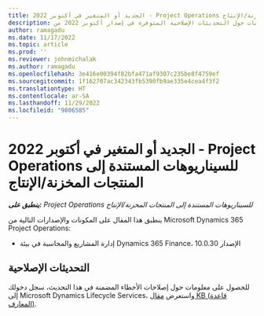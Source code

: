 ```yaml
---
title: الجديد أو المتغير في أكتوبر 2022 - Project Operations للسيناريوهات المستندة إلى المنتجات المخزنة/الإنتاج
description: يوفر هذا الموضوع معلومات حول التحديثات الإصلاحية المتوفرة في إصدار أكتوبر 2022 من Microsoft Dynamics 365 Project Operations للسيناريوهات المستندة إلى المنتجات المخزنة/الإنتاج.
author: ramagadu
ms.date: 11/17/2022
ms.topic: article
ms.prod: ''
ms.reviewer: johnmichalak
ms.author: ramagadu
ms.openlocfilehash: 3e416e00394f82bfa471af9307c235be8f4759ef
ms.sourcegitcommit: 1f162707ac342343fb5390fb9ae335e4cea4f3f2
ms.translationtype: HT
ms.contentlocale: ar-SA
ms.lasthandoff: 11/29/2022
ms.locfileid: "9806585"
---
```

# <a name="whats-new-or-changed-in-project-operations-october-2022-for-stockedproduction-based-scenarios"></a>الجديد أو المتغير في أكتوبر 2022 - Project Operations للسيناريوهات المستندة إلى المنتجات المخزنة/الإنتاج

_**ينطبق على:** Project Operations للسيناريوهات المستندة إلى المنتجات المخزنة/الإنتاج_

ينطبق هذا المقال على المكونات والإصدارات التالية من Microsoft Dynamics 365 Project Operations:

- إدارة المشاريع والمحاسبة في بيئة Dynamics 365 Finance، الإصدار 10.0.30

## <a name="quality-updates"></a>التحديثات الإصلاحية

للحصول على معلومات حول إصلاحات الأخطاء المضمنة في هذا التحديث، سجل دخولك إلى Microsoft Dynamics Lifecycle Services، واستعرض [مقال KB (قاعدة المعارف)](https://fix.lcs.dynamics.com/Issue/Details?bugId=745468).